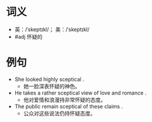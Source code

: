 # 词义
- 英：/ˈskeptɪkl/； 美：/ˈskeptɪkl/
- #adj 怀疑的
# 例句
- She looked highly sceptical .
	- 她一脸深表怀疑的神色。
- He takes a rather sceptical view of love and romance .
	- 他对爱情和浪漫持非常怀疑的态度。
- The public remain sceptical of these claims .
	- 公众对这些说法仍持怀疑态度。
